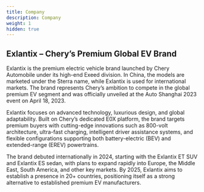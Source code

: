 ```yaml
---
title: Company
description: Company
weight: 1
hidden: true
---
```


## Exlantix – Chery’s Premium Global EV Brand

Exlantix is the premium electric vehicle brand launched by Chery Automobile under its high-end Exeed division. In China, the models are marketed under the Sterra name, while Exlantix is used for international markets. The brand represents Chery’s ambition to compete in the global premium EV segment and was officially unveiled at the Auto Shanghai 2023 event on April 18, 2023.

Exlantix focuses on advanced technology, luxurious design, and global adaptability. Built on Chery’s dedicated E0X platform, the brand targets premium buyers with cutting-edge innovations such as 800-volt architecture, ultra-fast charging, intelligent driver assistance systems, and flexible configurations supporting both battery-electric (BEV) and extended-range (EREV) powertrains.

The brand debuted internationally in 2024, starting with the Exlantix ET SUV and Exlantix ES sedan, with plans to expand rapidly into Europe, the Middle East, South America, and other key markets. By 2025, Exlantix aims to establish a presence in 20+ countries, positioning itself as a strong alternative to established premium EV manufacturers.